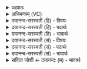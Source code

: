 <details><summary>पदपाठः</summary>

तपः॑। च॒। त॒प॒स्यः᳖। च॒। शै॒शि॒रौ। ऋ॒तू इत्यृ॒तू। अ॒ग्नेः। अ॒न्तः॒श्ले॒ष इत्य॑न्तःऽश्ले॒षः। अ॒सि॒। कल्पे॑ताम्। द्यावा॑पृथि॒वी इति॒ द्यावा॑पृथि॒वी। कल्प॑न्ताम्। आपः॑। ओष॑धयः। कल्प॑न्ताम्। अ॒ग्नयः॑। पृथ॑क्। मम॑। ज्यैष्ठ्या॑य। सव्र॑ता॒ इति॒ सऽव्र॑ताः। ये। अ॒ग्नयः॑। सम॑नस॒ इति॒ सऽम॑नसः। अ॒न्त॒रा। द्यावा॑पृथि॒वी इति॒ द्यावा॑पृथि॒वी। इ॒मे इती॒मे। शै॒शि॒रौ। ऋ॒तू इत्यृ॒तू। अ॒भि॒कल्प॑माना॒ इत्य॑भि॒ऽकल्प॑मानाः। इन्द्र॑मि॒वेतीन्द्र॑म्ऽइव। दे॒वाः। अ॒भि॒संवि॑श॒न्त्वित्य॑भि॒सम्ऽवि॑शन्तु। तया॑। दे॒वत॑या। अ॒ङ्गि॒र॒स्वत्। ध्रु॒वे इति॑ ध्रु॒वे। सी॒द॒त॒म्। ५७।
</details>

<details><summary>अधिमन्त्रम् (VC)</summary>

- शिशिरर्त्तुर्देवता
- परमेष्ठी ऋषिः
- स्वराडुत्कृतिः
- षड्जः
</details>

<details><summary>दयानन्द-सरस्वती (हि) - विषयः</summary>

अब अगले मन्त्र में शिशिर ऋतु का वर्णन किया है ॥
</details>

<details><summary>दयानन्द-सरस्वती (हि) - पदार्थः</summary>

पदार्थान्वयभाषाः -  हे ईश्वर ! (मम) मेरी (ज्यैष्ठ्याय) ज्येष्ठता के लिये (तपः) ताप बढ़ाने का हेतु माघ महीना (च) और (तपस्यः) तापवाला फाल्गुन मास (च) ये दोनों (शैशिरौ) शिशिर ऋतु में प्रख्यात (ऋतू) अपने चिह्नों को प्राप्त करनेवाले सुखदायी होते हैं। आप जिनके (अग्नेः) अग्नि के भी (अन्तःश्लेषः) मध्य में प्रविष्ट (असि) हैं, उन दोनों से (द्यावापृथिवी) आकाश-भूमि (कल्पेताम्) समर्थ हों, (आपः) जल (ओषधयः) ओषधियाँ (कल्पन्ताम्) समर्थ हों, (सव्रताः) एक प्रकार के नियमों में वर्त्तमान (अग्नयः) विद्युत् आदि अग्नि (पृथक्) अलग अलग (कल्पन्ताम्) समर्थ होवें, (ये) जो (समनसः) एक प्रकार के मन के निमित्तवाले हैं, वे (अग्नयः) विद्युत् आदि अग्नि (इमे) इन (द्यावापृथिवी) आकाश भूमि के (अन्तरा) बीच में होनेवाले (शैशिरौ) शिशिर ऋतु के साधक (ऋतू) माघ-फाल्गुन महीनों को (अभिकल्पमानाः) समर्थ करते हैं, उन अग्नियों को (इन्द्रमिव) ऐश्वर्य के तुल्य (देवाः) विद्वान् लोग (अभिसंविशन्तु) ज्ञानपूर्वक प्रवेश करें। हे स्त्री-पुरुषो ! तुम दोनों (तया) उस (देवतया) पूजा के योग्य सर्वत्र व्याप्त जगदीश्वर देवता के साथ (अङ्गिरस्वत्) प्राण के समान वर्त्तमान इन आकाश भूमि के तुल्य (ध्रुवे) दृढ़ (सीदतम्) स्थिर होओ ॥५७ ॥
</details>

<details><summary>दयानन्द-सरस्वती (हि) - भावार्थः</summary>

भावार्थभाषाः -  इस मन्त्र में उपमालङ्कार है। मनुष्यों को चाहिये कि सब ऋतुओं में ईश्वर से ही सुख चाहें। ईश्वर विद्युत् अग्नि के भी बीच व्याप्त है, इस कारण सब पदार्थ अपने-अपने नियम से कार्य में समर्थ होते हैं। विद्वान् लोग सब वस्तुओं में व्याप्त बिजुलीरूप अग्नियों के गुण-दोष जानें। स्त्री-पुरुष गृहाश्रम में स्थिरबुद्धि होके शिशिर ऋतु के सुख को भोगें ॥५७ ॥
</details>

<details><summary>दयानन्द-सरस्वती (सं) - विषयः</summary>

अथ शिशिरस्य ऋतोर्वर्णनमाह ॥
</details>

<details><summary>दयानन्द-सरस्वती (सं) - पदार्थः</summary>

पदार्थान्वयभाषाः -  हे ईश्वर ! मम ज्यैष्ठ्याय तपश्च तपस्यश्च शैशिरावृतू सुखकारकौ भवतः। त्वं ययोरग्नेरन्तःश्लेषोऽसि, ताभ्यां द्यावापृथिवी कल्पेताम्, आप ओषधयश्च कल्पन्ताम्, सव्रता अग्नयः पृथक् कल्पन्ताम्। ये समनसोऽग्नय इमे द्यावापृथिवी अन्तरा शैशिरावृतू अभिकल्पमानाः सन्ति, तानिन्द्रमिव देवा अभिसंविशन्तु। हे स्त्रीपुरुषौ ! युवां तया देवतया सहाङ्गिरस्वद् वर्त्तमानो ध्रुवे द्यावापृथिवी इव सीदतम् ॥५७ ॥
</details>

<details><summary>दयानन्द-सरस्वती (सं) - भावार्थः</summary>

भावार्थभाषाः -  अत्रोपमालङ्कारः। मनुष्यैः प्रत्यृतु सुखमीश्वरादेव याचनीयम्। ईश्वरस्य विद्युदन्तःप्रविष्टत्वात् सर्वे पदार्थाः स्वस्वनियमेन समर्था भवन्ति। विद्वांसः सर्वपदार्थगतविद्युदग्नीनां गुणदोषान् विजानन्तु। स्त्रीपुरुषौ गृहाश्रमे शैशिरं सुखं भुञ्जाताम् ॥५७ ॥
</details>

<details><summary>सविता जोशी ← दयानन्दः (म) - भावार्थः</summary>

भावार्थभाषाः -  या मंत्रात उपमालंकार आहे. माणसांनी सर्व ऋतूंमध्ये ईश्वराकडूनच सुखाची कामना करावी. ईश्वर विद्युतरूपी अग्नीमध्ये व्याप्त आहे. त्यामुळे सर्व पदार्थ आपापल्या नियमानुसार कार्य करण्यास समर्थ होतात, विद्वानांनी सर्व वस्तूंमध्ये व्याप्त असलेले विद्युतरूपी अग्नीचे गुणदोष जाणावे. स्त्री - पुरुषांनी गृहस्थाश्रमात स्थिर बुद्धीने राहावे व शिशिर ऋतूचे सुख भोगावे.
</details>